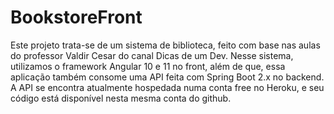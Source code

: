 # BookstoreFront

Este projeto trata-se de um sistema de biblioteca, feito com base nas aulas do professor Valdir Cesar do canal Dicas de um Dev. Nesse sistema, 
utilizamos o framework Angular 10 e 11 no front, além de que, essa aplicação também consome uma API feita com Spring Boot 2.x no backend. A API 
se encontra atualmente hospedada numa conta free no Heroku, e seu código está disponível nesta mesma conta do github.
